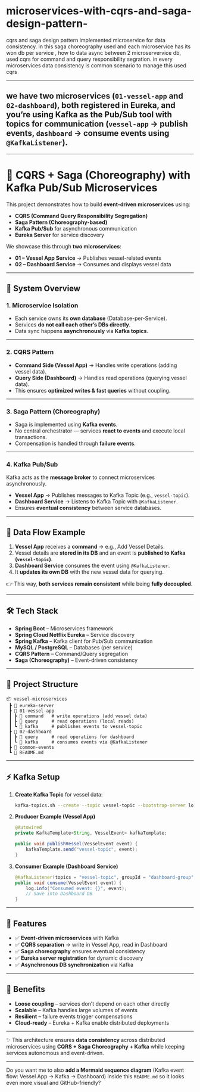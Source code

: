 # microservices-with-cqrs-and-saga-design-pattern-
cqrs and saga design pattern implemented microservice for data consistency. in this saga choreography used and each microservice has its won db per service , how to data async between 2 microservervice db, used cqrs for command and query responsibility segration. in every microservices data consistency is common scenario to manage this used cqrs

---
we have **two microservices** (`01-vessel-app` and `02-dashboard`), both registered in **Eureka**, and you’re using **Kafka as the Pub/Sub tool** with **topics** for communication (`vessel-app` → publish events, `dashboard` → consume events using `@KafkaListener`).
---
---

# 🚀 CQRS + Saga (Choreography) with Kafka Pub/Sub Microservices

This project demonstrates how to build **event-driven microservices** using:

* **CQRS (Command Query Responsibility Segregation)**
* **Saga Pattern (Choreography-based)**
* **Kafka Pub/Sub** for asynchronous communication
* **Eureka Server** for service discovery

We showcase this through **two microservices**:

* **01 – Vessel App Service** → Publishes vessel-related events
* **02 – Dashboard Service** → Consumes and displays vessel data

---

## 🔹 System Overview

### 1. **Microservice Isolation**

* Each service owns its **own database** (Database-per-Service).
* Services **do not call each other’s DBs directly**.
* Data sync happens **asynchronously** via **Kafka topics**.

---

### 2. **CQRS Pattern**

* **Command Side (Vessel App)** → Handles write operations (adding vessel data).
* **Query Side (Dashboard)** → Handles read operations (querying vessel data).
* This ensures **optimized writes & fast queries** without coupling.

---

### 3. **Saga Pattern (Choreography)**

* Saga is implemented using **Kafka events**.
* No central orchestrator — services **react to events** and execute local transactions.
* Compensation is handled through **failure events**.

---

### 4. **Kafka Pub/Sub**

Kafka acts as the **message broker** to connect microservices asynchronously.

* **Vessel App** → Publishes messages to Kafka Topic (e.g., `vessel-topic`).
* **Dashboard Service** → Listens to Kafka Topic with `@KafkaListener`.
* Ensures **eventual consistency** between service databases.

---

## 🔹 Data Flow Example

1. **Vessel App** receives a **command** → e.g., Add Vessel Details.
2. Vessel details are **stored in its DB** and an event is **published to Kafka (`vessel-topic`)**.
3. **Dashboard Service** consumes the event using `@KafkaListener`.
4. It **updates its own DB** with the new vessel data for querying.

👉 This way, **both services remain consistent** while being **fully decoupled**.

---

## 🛠️ Tech Stack

* **Spring Boot** – Microservices framework
* **Spring Cloud Netflix Eureka** – Service discovery
* **Spring Kafka** – Kafka client for Pub/Sub communication
* **MySQL / PostgreSQL** – Databases (per service)
* **CQRS Pattern** – Command/Query segregation
* **Saga (Choreography)** – Event-driven consistency

---

## 📂 Project Structure

```
📦 vessel-microservices
 ┣ 📂 eureka-server
 ┣ 📂 01-vessel-app
 ┃ ┣ 📂 command   # write operations (add vessel data)
 ┃ ┣ 📂 query     # read operations (local reads)
 ┃ ┗ 📂 kafka     # publishes events to vessel-topic
 ┣ 📂 02-dashboard
 ┃ ┣ 📂 query     # read operations for dashboard
 ┃ ┗ 📂 kafka     # consumes events via @KafkaListener
 ┣ 📂 common-events
 ┗ 📜 README.md
```

---

## ⚡ Kafka Setup

1. **Create Kafka Topic** for vessel data:

   ```bash
   kafka-topics.sh --create --topic vessel-topic --bootstrap-server localhost:9092 --partitions 3 --replication-factor 1
   ```

2. **Producer Example (Vessel App)**

   ```java
   @Autowired
   private KafkaTemplate<String, VesselEvent> kafkaTemplate;

   public void publishVessel(VesselEvent event) {
       kafkaTemplate.send("vessel-topic", event);
   }
   ```

3. **Consumer Example (Dashboard Service)**

   ```java
   @KafkaListener(topics = "vessel-topic", groupId = "dashboard-group")
   public void consume(VesselEvent event) {
       log.info("Consumed event: {}", event);
       // Save into Dashboard DB
   }
   ```

---

## 🌟 Features

* ✅ **Event-driven microservices** with Kafka
* ✅ **CQRS separation** → write in Vessel App, read in Dashboard
* ✅ **Saga choreography** ensures eventual consistency
* ✅ **Eureka server registration** for dynamic discovery
* ✅ **Asynchronous DB synchronization** via Kafka

---

## 🎯 Benefits

* **Loose coupling** – services don’t depend on each other directly
* **Scalable** – Kafka handles large volumes of events
* **Resilient** – failure events trigger compensations
* **Cloud-ready** – Eureka + Kafka enable distributed deployments

---

✨ This architecture ensures **data consistency** across distributed microservices using **CQRS + Saga Choreography + Kafka** while keeping services autonomous and event-driven.

---

Do you want me to also **add a Mermaid sequence diagram** (Kafka event flow: Vessel App → Kafka → Dashboard) inside this `README.md` so it looks even more visual and GitHub-friendly?
